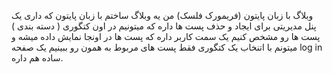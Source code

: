وبلاگ با زبان پایتون (فریمورک فلسک)
من یه وبلاگ ساختم با زبان پایتون که داری یک پنل مدیریتی برای ایجاد و حذف پست ها داره که میتونیم در اون کتگوری ( دسته بندی ) پست ها رو مشخص کنیم 
یک سمت کاربر داره که پست ها در اونجا نمایش داده میشه و میتونم با اتنخاب یک کتگوری فقط پست های مربوط به همون رو ببینیم 
یک صفحه log in ساده هم داره.

